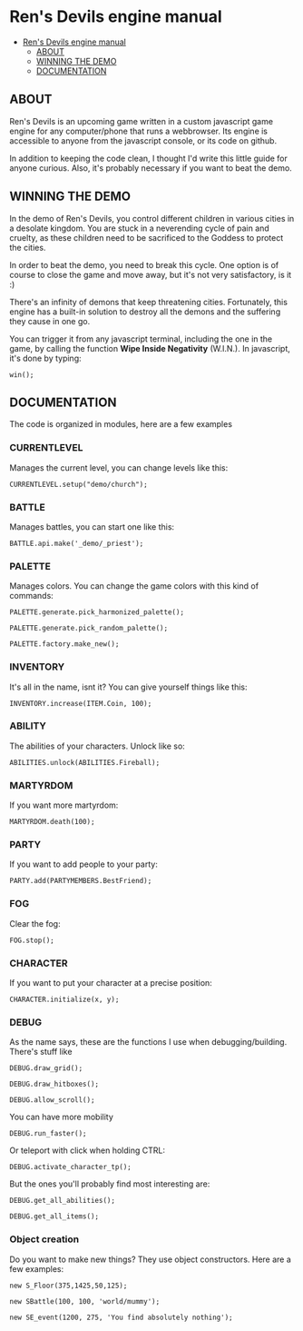 # Ren's Devils engine manual

- [Ren's Devils engine manual](#ren-s-devils-engine-manual)
  * [ABOUT](#ABOUT)
  * [WINNING THE DEMO](#WINNING-THE-DEMO)
  * [DOCUMENTATION](#DOCUMENTATION)

## ABOUT

Ren's Devils is an upcoming game written in a custom javascript game engine for any computer/phone that runs a webbrowser. Its engine is accessible to anyone from the javascript console, or its code on github.

In addition to keeping the code clean, I thought I'd write this little guide for anyone curious. Also, it's probably necessary if you want to beat the demo.

## WINNING THE DEMO

In the demo of Ren's Devils, you control different children in various cities in a desolate kingdom. You are stuck in a neverending cycle of pain and cruelty, as these children need to be sacrificed to the Goddess to protect the cities.

In order to beat the demo, you need to break this cycle. One option is of course to close the game and move away, but it's not very satisfactory, is it :)

There's an infinity of demons that keep threatening cities. Fortunately, this engine has a built-in solution to destroy all the demons and the suffering they cause in one go.

You can trigger it from any javascript terminal, including the one in the game, by calling the function **Wipe Inside Negativity** (W.I.N.). In javascript, it's done by typing:

`win();`


## DOCUMENTATION

The code is organized in modules, here are a few examples

### CURRENTLEVEL

Manages the current level, you can change levels like this:

`CURRENTLEVEL.setup("demo/church");`

### BATTLE

Manages battles, you can start one like this:

`BATTLE.api.make('_demo/_priest');`

### PALETTE

Manages colors. You can change the game colors with this kind of commands:

`PALETTE.generate.pick_harmonized_palette();`

`PALETTE.generate.pick_random_palette();`

`PALETTE.factory.make_new();`

### INVENTORY

It's all in the name, isnt it? You can give yourself things like this:

`INVENTORY.increase(ITEM.Coin, 100);`

### ABILITY

The abilities of your characters. Unlock like so:

`ABILITIES.unlock(ABILITIES.Fireball);`

### MARTYRDOM

If you want more martyrdom:

`MARTYRDOM.death(100);`

### PARTY

If you want to add people to your party:

`PARTY.add(PARTYMEMBERS.BestFriend);`

### FOG

Clear the fog:

`FOG.stop();`

### CHARACTER

If you want to put your character at a precise position:

`CHARACTER.initialize(x, y);`

### DEBUG

As the name says, these are the functions I use when debugging/building. There's stuff like

`DEBUG.draw_grid();`

`DEBUG.draw_hitboxes();`

`DEBUG.allow_scroll();`

You can have more mobility

`DEBUG.run_faster();`

Or teleport with click when holding CTRL:

`DEBUG.activate_character_tp();`

But the ones you'll probably find most interesting are:

`DEBUG.get_all_abilities();`

`DEBUG.get_all_items();`


### Object creation

Do you want to make new things? They use object constructors. Here are a few examples:

`new S_Floor(375,1425,50,125);`

`new SBattle(100, 100, 'world/mummy');`

`new SE_event(1200, 275, 'You find absolutely nothing');`

